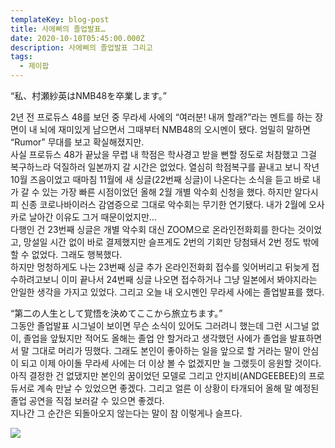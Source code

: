 ```yaml
---
templateKey: blog-post
title: 사에삐의 졸업발표…
date: 2020-10-10T05:45:00.000Z
description: 사에삐의 졸업발표 그리고
tags:
  - 제이팝
---
```

“私、村瀬紗英はNMB48を卒業します。”

2년 전 프로듀스 48를 보던 중 무라세 사에의 “여러분! 내꺼 할래?”라는 멘트를 하는 장면이 내 뇌에 재미있게 남으면서 그때부터 NMB48의 오시멘이 됐다. 엄밀히 말하면 “Rumor” 무대를 보고 확실해졌지만.<br>
사실 프로듀스 48가 끝났을 무렵 내 학점은 학사경고 받을 뻔할 정도로 처참했고 그걸 복구하느라 덕질하러 일본까지 갈 시간은 없었다. 열심히 학점복구를 끝내고 보니 작년 10월 즈음이었고 때마침 11월에 새 싱글(22번째 싱글)이 나온다는 소식을 듣고 바로 내가 갈 수 있는 가장 빠른 시점이었던 올해 2월 개별 악수회 신청을 했다. 하지만 알다시피 신종 코로나바이러스 감염증으로 그대로 악수회는 무기한 연기됐다. 내가 2월에 오사카로 날아간 이유도 그거 때문이었지만…<br>
다행인 건 23번째 싱글은 개별 악수회 대신 ZOOM으로 온라인전화회를 한다는 것이었고, 망설일 시간 없이 바로 결제했지만 슬프게도 2번의 기회만 당첨돼서 2번 정도 밖에 할 수 없었다. 그래도 행복했다.<br>
하지만 멍청하게도 나는 23번째 싱글 추가 온라인전화회 접수를 잊어버리고 뒤늦게 접수하려고보니 이미 끝나서 24번째 싱글 나오면 접수하거나 그냥 일본에서 봐야지라는 안일한 생각을 가지고 있었다. 그리고 오늘 내 오시멘인 무라세 사에는 졸업발표를 했다.

“第二の人生として覚悟を決めてここから旅立ちます。”<br>
그동안 졸업발표 시그널이 보이면 무슨 소식이 있어도 그러려니 했는데 그런 시그널 없이, 졸업을 앞뒀지만 적어도 올해는 졸업 안 할거라고 생각했던 사에가 졸업을 발표하면서 말 그대로 머리가 띵했다. 그래도 본인이 좋아하는 일을 앞으로 할 거라는 말이 안심이 되고 이제 아이돌 무라세 사에는 더 이상 볼 수 없겠지만 늘 그랬듯이 응원할 것이다.<br>
아직 결정한 건 없댔지만 본인의 꿈이었던 모델로 그리고 안지비(ANDGEEBEE)의 프로듀서로 계속 만날 수 있었으면 좋겠다. 그리고 얼른 이 상황이 타개되어 올해 말 예정된 졸업 공연을 직접 보러갈 수 있으면 좋겠다.<br>
지나간 그 순간은 되돌아오지 않는다는 말이 참 이렇게나 슬프다.

![](/images/saepy.jpg)